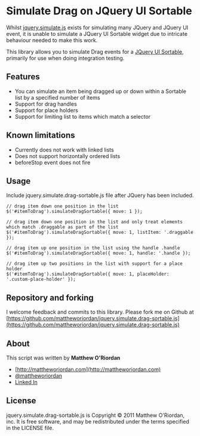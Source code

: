 Simulate Drag on JQuery UI Sortable
================================

Whilst [jquery.simulate.js](https://github.com/eduardolundgren/jquery-simulate) exists for
simulating many JQuery and JQuery UI event, it is unable to simulate a JQuery UI Sortable
widget due to intricate behaviour needed to make this work.

This library allows you to simulate Drag events for a [JQuery UI Sortable](http://jqueryui.com/demos/sortable/), primarily for use when doing
integration testing.

Features
---
 - You can simulate an item being dragged up or down within a Sortable list by a specified number of items
 - Support for drag handles
 - Support for place holders
 - Support for limiting list to items which match a selector

Known limitations
---
 - Currently does not work with linked lists
 - Does not support horizontally ordered lists
 - beforeStop event does not fire

Usage
-----

Include jquery.simulate.drag-sortable.js file after JQuery has been included.

    // drag item down one position in the list
    $('#itemToDrag').simulateDragSortable({ move: 1 });

    // drag item down one position in the list and only treat elements which match .draggable as part of the list
    $('#itemToDrag').simulateDragSortable({ move: 1, listItem: '.draggable });

    // drag item up one position in the list using the handle .handle
    $('#itemToDrag').simulateDragSortable({ move: 1, handle: '.handle });

    // drag item up two positions in the list with support for a place holder
    $('#itemToDrag').simulateDragSortable({ move: 1, placeHolder: '.custom-place-holder' });

Repository and forking
-----

I welcome feedback and commits to this library.  Please fork me on Github at  [https://github.com/mattheworiordan/jquery.simulate.drag-sortable.js](https://github.com/mattheworiordan/jquery.simulate.drag-sortable.js)

About
-----

This script was written by **Matthew O'Riordan**

 - [http://mattheworiordan.com](http://mattheworiordan.com)
 - [@mattheworiordan](http://twitter.com/#!/mattheworiordan)
 - [Linked In](http://www.linkedin.com/in/lemon)

License
-------

jquery.simulate.drag-sortable.js is Copyright © 2011 Matthew O'Riordan, inc. It is free software, and may be redistributed under the terms specified in the LICENSE file.